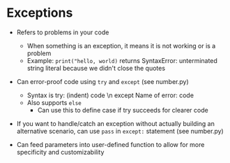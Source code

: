# Exceptions
- Refers to problems in your code
    - When something is an exception, it means it is not working or is a problem
    - Example: `print("hello, world)` returns SyntaxError: unterminated string literal because we didn't close the quotes

- Can error-proof code using `try` and `except` (see number.py)
    - Syntax is try: (indent) code \n except Name of error: code
    - Also supports `else`
        - Can use this to define case if try succeeds for clearer code

- If you want to handle/catch an exception without actually building an alternative scenario, can use `pass` in `except:` statement (see number.py)

- Can feed parameters into user-defined function to allow for more specificity and customizability